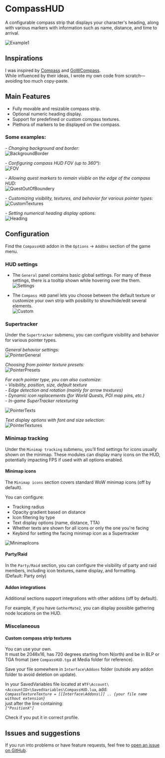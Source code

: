 # CompassHUD

A configurable compass strip that displays your character's heading, along with various markers with information such as name, distance, and time to arrival.

![Example1](https://i.imgur.com/NmushPm.png)


## Inspirations

I was inspired by [Compass](https://www.wowinterface.com/downloads/info14051-Compass.html) and [GoWCompass](https://www.curseforge.com/wow/addons/gowcompass).</br>
While influenced by their ideas, I wrote my own code from scratch—avoiding too much copy-paste.


## Main Features

- Fully movable and resizable compass strip.
- Optional numeric heading display.
- Support for predefined or custom compass textures.
- Plethora of markers to be displayed on the compass.

### Some examples:

*- Changing background and border:*</br>
![BackgroundBorder](https://i.imgur.com/fKY6J1S.png)

*- Configuring compass HUD FOV (up to 360°):*</br>
![FOV](https://i.imgur.com/Q9HEzRG.png)

*- Allowing quest markers to remain visible on the edge of the compass HUD:*</br>
![QuestOutOfBoundery](https://i.imgur.com/jzSYOS6.png)

*- Customizing visibility, textures, and behavior for various pointer types:*</br>
![CustomTextures](https://i.imgur.com/fhRaRWj.png)

*- Setting numerical heading display options:*</br>
![Heading](https://i.imgur.com/CxlBmpL.png)


## Configuration

Find the `CompassHUD` addon in the `Options` -> `AddOns` section of the game menu.

### HUD settings

- The `General` panel contains basic global settings. For many of these settings, there is a tooltip shown while hovering over the them.</br>
![Settings](https://i.imgur.com/W5uhfbJ.png)

- The `Compass HUD` panel lets you choose between the default texture or customize your own strip with posibility to show/hide/edit several elements.</br>
![Custom](https://i.imgur.com/ElQIDGp.png)

### Supertracker

Under the `Supertracker` submenu, you can configure visibility and behavior for various pointer types.

*General behavior settings:*</br>
![PointerGeneral](https://i.imgur.com/qWe8KPX.png)

*Choosing from pointer texture presets:*</br>
![PointerPresets](https://i.imgur.com/V1mzqaP.png)

*For each pointer type, you can also customize:*</br>
*- Visibility, position, size, default texture*</br>
*- Edge detection and rotation (mainly for arrow trextures)*</br>
*- Dynamic icon replacements (for World Quests, POI map pins, etc.)*</br>
*- In-game SuperTracker retexturing*</br>

![PointerTexts](https://i.imgur.com/a9x1IA8.png)

*Text display options with font and size selection:*</br>
![PointerTextures](https://i.imgur.com/hUQFmd7.png)

### Minimap tracking

Under the `Minimap tracking` submenu, you’ll find settings for icons usually shown on the minimap. These modules can display many icons on the HUD, potentially impacting FPS if used with all options enabled.

#### Minimap icons

The `Minimap icons` section covers standard WoW minimap icons (off by default).

You can configure:
- Tracking radius</br>
- Opacity gradient based on distance</br>
- Icon filtering by type</br>
- Text display options (name, distance, TTA)</br>
- Whether texts are shown for all icons or only the one you're facing</br>
- Keybind for setting the facing minimap icon as a Supertracker

![MinimapIcons](https://i.imgur.com/FvCUD2R.png)

#### Party/Raid

In the `Party/Raid` section, you can configure the visibility of party and raid members, including icon textures, name display, and formatting.</br>
(Default: Party only)

#### Addon integrations

Additional sections support integrations with other addons (off by default).

For example, if you have `GatherMate2`, you can display possible gathering node locations on the HUD.

### Miscelaneous

#### Custom compass strip textures
You can use your own.<br>
It must be 2048x16, has 720 degrees starting from N(orth) and be in BLP or TGA fromat (see `CompassHUD.tga` at Media folder for reference).

Save your file somewhere in `Interface\Addons` folder (outside any addon folder to avoid deletion on update).

In your SavedVariables file located at `WTF\Account\<AccountID>\SavedVariables\CompassHUD.lua`, add:</br>
*`CompassTextureTexture = [[Interface\Addons\]] .. {your file name without extension}`*</br>
just after the line containing:</br>
*`["PositionX"]`*

Check if you put it in correct profile.


## Issues and suggestions

If you run into problems or have feature requests, feel free to [open an issue on GitHub](https://github.com/BelegCufea/CompassHUD/issues).